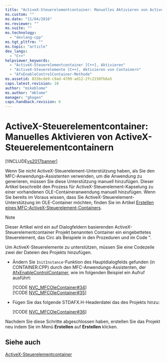 ```yaml
---
title: "ActiveX-Steuerelementcontainer: Manuelles Aktivieren von ActiveX-Steuerelementcontainern | Microsoft Docs"
ms.custom: ""
ms.date: "11/04/2016"
ms.reviewer: ""
ms.suite: ""
ms.technology: 
  - "devlang-cpp"
ms.tgt_pltfrm: ""
ms.topic: "article"
dev_langs: 
  - "C++"
helpviewer_keywords: 
  - "ActiveX-Steuerelementcontainer [C++], Aktivieren"
  - "ActiveX-Steuerelemente [C++], Aktivieren von Containern"
  - "AfxEnableControlContainer-Methode"
ms.assetid: 833bcde9-c9ad-4709-ad12-2fc2150fb6a5
caps.latest.revision: 10
author: "mikeblome"
ms.author: "mblome"
manager: "ghogen"
caps.handback.revision: 6
---
```

# ActiveX-Steuerelementcontainer: Manuelles Aktivieren von ActiveX-Steuerelementcontainern
[!INCLUDE[vs2017banner](../assembler/inline/includes/vs2017banner.md)]

Wenn Sie nicht ActiveX\-Steuerelement\-Unterstützung haben, als Sie den MFC\-Anwendungs\-Assistenten verwenden, um die Anwendung zu generieren, müssen Sie diese Unterstützung manuell hinzufügen.  Dieser Artikel beschreibt den Prozess für ActiveX\-Steuerelement\-Kapselung zu einer vorhandenen OLE\-Containeranwendung manuell hinzufügen.  Wenn Sie bereits im Voraus wissen, dass Sie ActiveX\-Steuerelement\-Unterstützung im OLE\-Container möchten, finden Sie im Artikel [Erstellen eines MFC\-ActiveX\-Steuerelement\-Containers](../mfc/reference/creating-an-mfc-activex-control-container.md).  
  
> [!NOTE]
>  Dieser Artikel wird ein auf Dialogfeldern basierenden ActiveX\-Steuerelementcontainer Projekt benannten Container ein eingebettetes Steuerelement, das Circ als Beispiele in den Prozeduren und im Code ".  
  
 Um ActiveX\-Steuerelemente zu unterstützen, müssen Sie eine Codezeile zwei der Dateien des Projekts hinzufügen.  
  
-   Ändern Sie `InitInstance`\-Funktion des Hauptdialogfelds gefunden \(in CONTAINER.CPP\) durch den MFC\-Anwendungs\-Assistenten, der [AfxEnableControlContainer](../Topic/AfxEnableControlContainer.md), wie im folgenden Beispiel ein Aufruf ausführt:  
  
     [!CODE [NVC_MFCOleContainer#34](../CodeSnippet/VS_Snippets_Cpp/NVC_MFCOleContainer#34)]  
    [!CODE [NVC_MFCOleContainer#35](../CodeSnippet/VS_Snippets_Cpp/NVC_MFCOleContainer#35)]  
  
-   Fügen Sie das folgende STDAFX.H\-Headerdatei das des Projekts hinzu:  
  
     [!CODE [NVC_MFCOleContainer#36](../CodeSnippet/VS_Snippets_Cpp/NVC_MFCOleContainer#36)]  
  
 Nachdem Sie diese Schritte abgeschlossen haben, erstellen Sie das Projekt neu indem Sie im Menü **Erstellen** auf **Erstellen** klicken.  
  
## Siehe auch  
 [ActiveX\-Steuerelementcontainer](../mfc/activex-control-containers.md)